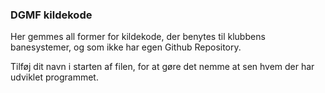 ### DGMF kildekode
Her gemmes all former for kildekode, der benytes til klubbens banesystemer, og som ikke har egen Github Repository.

Tilføj dit navn i starten af filen, for at gøre det nemme at sen hvem der har udviklet programmet.
